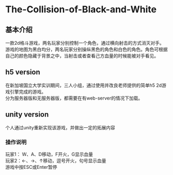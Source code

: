 # The-Collision-of-Black-and-White
## 基本介绍
一款2d格斗游戏，两名玩家分别控制一个角色，通过横向射击的方式消灭对手。<br>
游戏的地图为黑白均分，两名玩家分别操纵黑色的角色和白色的角色。角色可根据自己的颜色隐藏于背景之中，当射击或者查看己方血量的时候能被对手看见。
## h5 version
在新加坡国立大学实训期间，三人小组，通过使用并改良老师提供的简单h5 2d游戏引擎完成的游戏。<br>
分为服务器版和无服务器版，都需要在有web-server的情况下加载。
## unity version
个人通过unity重新实现该游戏，并做出一定的拓展内容
### 操作说明
玩家1： W、A、D移动，F开火，G显示血量<br>
玩家2：←、→、↑移动，逗号开火，句号显示血量<br>
游戏中按ESC或Enter暂停
